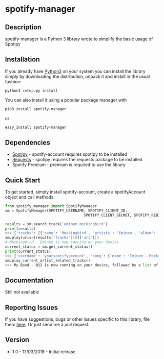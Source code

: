# spotify-manager

## Description

spotify-manager is a Python 3 library wrote to simplify the basic usage of Spotipy

## Installation

If you already have [Python3](http://www.python.org/) on your system you can install the library simply by downloading the distribution, unpack it and install in the usual fashion:

```bash
python3 setup.py install
```

You can also install it using a popular package manager with

```bash
pip3 install spotify-manager
```

or

```bash
easy_install spotify-manager
```

## Dependencies

- [Spotipy](https://github.com/plamere/spotipy) - spotify-account requires spotipy to be installed
- [Requests](https://github.com/kennethreitz/requests) - spotipy requires the requests package to be installed
- Spotify Premium - premium is required to use the library


## Quick Start

To get started, simply install spotify-account, create a spotifyAccount object and call methods:

```python
from spotify_manager import SpotifyManager
sm = SpotifyManager(SPOTIFY_USERNAME, SPOTIFY_CLIENT_ID, 
                                    SPOTIFY_CLIENT_SECRET, SPOTIFY_REDIRECT_URI)

results = sm.search_track('eminem mockingbird')
print(results)
>>> {'tracks': [{'name': 'Mockingbird', 'artists': 'Eminem', 'album': 'Curtain Call (Deluxe)', 'uri': 'spotify:track:17baAghWcrewNOcc9dCewx'}, ... ]}
sm.play(uris=[results['tracks'][0]['uri']])
# Mockingbird - Eminem is now running on your device
current_status = sm.get_current_status()
print(current_status)
>>> {'username': 'yourspotifyaccount', 'song': {'name': 'Eminem - Mockingbird', 'uri': 'spotify:track:17baAghWcrewNOcc9dCewx'}, 'artists': {'all': 'Eminem', 'main': {'name': 'Eminem', 'uri': 'spotify:artist:7dGJo4pcD2V6oG8kP0tJRR'}}, 'album': {'name': 'Curtain Call (Deluxe)', 'uri': 'spotify:album:71xFWYFtiHC8eP99QB30AA'}, 'playlist': {'is_active': False, 'uri': None}}
sm.play_current_artist_related_tracks()
>>> My Band - D12 is now running on your device, followed by a list of another 49 related songs (customizable)
```

## Documentation

Still not available

## Reporting Issues

If you have suggestions, bugs or other issues specific to this library, file them [here](https://github.com/WolfyLPDC/spotify-account/issues). Or just send me a pull request.

## Version

- 1.0 - 17/03/2018 - Initial release
